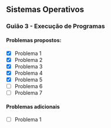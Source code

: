 ## Sistemas Operativos


 ### Guião 3 - Execução de Programas
 
 #### Problemas propostos:       
 - [x] Problema 1              
 - [x] Problema 2              
 - [x] Problema 3              
 - [x] Problema 4              
 - [x] Problema 5              
 - [ ] Problema 6              
 - [ ] Problema 7              
 #### Problemas adicionais
 - [ ] Problema 1             
